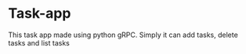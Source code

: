 # Task-app
This task app made using python gRPC. Simply it can add tasks, delete tasks and list tasks
